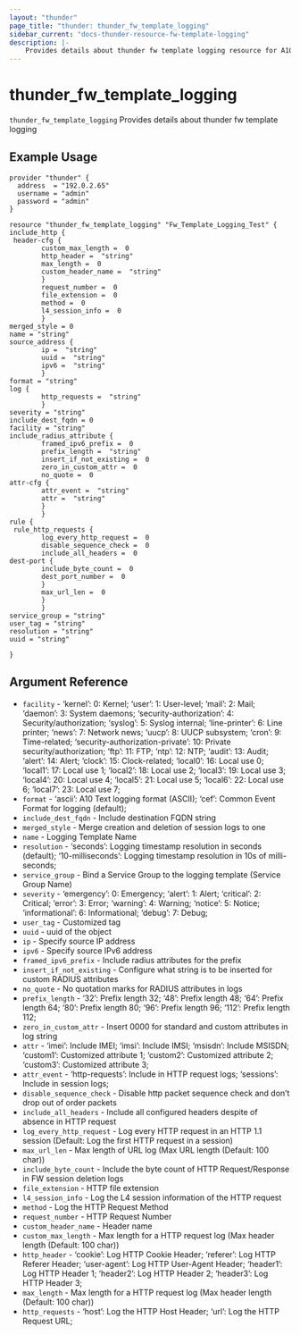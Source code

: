 ```yaml
---
layout: "thunder"
page_title: "thunder: thunder_fw_template_logging"
sidebar_current: "docs-thunder-resource-fw-template-logging"
description: |-
	Provides details about thunder fw template logging resource for A10
---
```


# thunder\_fw\_template\_logging

`thunder_fw_template_logging` Provides details about thunder fw template logging
## Example Usage


```hcl
provider "thunder" {
  address  = "192.0.2.65"
  username = "admin"
  password = "admin"
}

resource "thunder_fw_template_logging" "Fw_Template_Logging_Test" {
include_http {  
 header-cfg {   
        custom_max_length =  0 
        http_header =  "string" 
        max_length =  0 
        custom_header_name =  "string" 
        }
        request_number =  0 
        file_extension =  0 
        method =  0 
        l4_session_info =  0 
        }
merged_style = 0
name = "string"
source_address {  
        ip =  "string" 
        uuid =  "string" 
        ipv6 =  "string" 
        }
format = "string"
log {  
        http_requests =  "string" 
        }
severity = "string"
include_dest_fqdn = 0
facility = "string"
include_radius_attribute {  
        framed_ipv6_prefix =  0 
        prefix_length =  "string" 
        insert_if_not_existing =  0 
        zero_in_custom_attr =  0 
        no_quote =  0 
attr-cfg {   
        attr_event =  "string" 
        attr =  "string" 
        }
        }
rule {  
 rule_http_requests {  
        log_every_http_request =  0 
        disable_sequence_check =  0 
        include_all_headers =  0 
dest-port {   
        include_byte_count =  0 
        dest_port_number =  0 
        }
        max_url_len =  0 
        }
        }
service_group = "string"
user_tag = "string"
resolution = "string"
uuid = "string"
 
}
```

## Argument Reference

* `facility` - ‘kernel’: 0: Kernel; ‘user’: 1: User-level; ‘mail’: 2: Mail; ‘daemon’: 3: System daemons; ‘security-authorization’: 4: Security/authorization; ‘syslog’: 5: Syslog internal; ‘line-printer’: 6: Line printer; ‘news’: 7: Network news; ‘uucp’: 8: UUCP subsystem; ‘cron’: 9: Time-related; ‘security-authorization-private’: 10: Private security/authorization; ‘ftp’: 11: FTP; ‘ntp’: 12: NTP; ‘audit’: 13: Audit; ‘alert’: 14: Alert; ‘clock’: 15: Clock-related; ‘local0’: 16: Local use 0; ‘local1’: 17: Local use 1; ‘local2’: 18: Local use 2; ‘local3’: 19: Local use 3; ‘local4’: 20: Local use 4; ‘local5’: 21: Local use 5; ‘local6’: 22: Local use 6; ‘local7’: 23: Local use 7;
* `format` - ‘ascii’: A10 Text logging format (ASCII); ‘cef’: Common Event Format for logging (default);
* `include_dest_fqdn` - Include destination FQDN string
* `merged_style` - Merge creation and deletion of session logs to one
* `name` - Logging Template Name
* `resolution` - ‘seconds’: Logging timestamp resolution in seconds (default); ‘10-milliseconds’: Logging timestamp resolution in 10s of milli-seconds;
* `service_group` - Bind a Service Group to the logging template (Service Group Name)
* `severity` - ‘emergency’: 0: Emergency; ‘alert’: 1: Alert; ‘critical’: 2: Critical; ‘error’: 3: Error; ‘warning’: 4: Warning; ‘notice’: 5: Notice; ‘informational’: 6: Informational; ‘debug’: 7: Debug;
* `user_tag` - Customized tag
* `uuid` - uuid of the object
* `ip` - Specify source IP address
* `ipv6` - Specify source IPv6 address
* `framed_ipv6_prefix` - Include radius attributes for the prefix
* `insert_if_not_existing` - Configure what string is to be inserted for custom RADIUS attributes
* `no_quote` - No quotation marks for RADIUS attributes in logs
* `prefix_length` - ‘32’: Prefix length 32; ‘48’: Prefix length 48; ‘64’: Prefix length 64; ‘80’: Prefix length 80; ‘96’: Prefix length 96; ‘112’: Prefix length 112;
* `zero_in_custom_attr` - Insert 0000 for standard and custom attributes in log string
* `attr` - ‘imei’: Include IMEI; ‘imsi’: Include IMSI; ‘msisdn’: Include MSISDN; ‘custom1’: Customized attribute 1; ‘custom2’: Customized attribute 2; ‘custom3’: Customized attribute 3;
* `attr_event` - ‘http-requests’: Include in HTTP request logs; ‘sessions’: Include in session logs;
* `disable_sequence_check` - Disable http packet sequence check and don’t drop out of order packets
* `include_all_headers` - Include all configured headers despite of absence in HTTP request
* `log_every_http_request` - Log every HTTP request in an HTTP 1.1 session (Default: Log the first HTTP request in a session)
* `max_url_len` - Max length of URL log (Max URL length (Default: 100 char))
* `include_byte_count` - Include the byte count of HTTP Request/Response in FW session deletion logs
* `file_extension` - HTTP file extension
* `l4_session_info` - Log the L4 session information of the HTTP request
* `method` - Log the HTTP Request Method
* `request_number` - HTTP Request Number
* `custom_header_name` - Header name
* `custom_max_length` - Max length for a HTTP request log (Max header length (Default: 100 char))
* `http_header` - ‘cookie’: Log HTTP Cookie Header; ‘referer’: Log HTTP Referer Header; ‘user-agent’: Log HTTP User-Agent Header; ‘header1’: Log HTTP Header 1; ‘header2’: Log HTTP Header 2; ‘header3’: Log HTTP Header 3;
* `max_length` - Max length for a HTTP request log (Max header length (Default: 100 char))
* `http_requests` - ‘host’: Log the HTTP Host Header; ‘url’: Log the HTTP Request URL;

